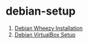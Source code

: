 debian-setup
============

1. [Debian Wheezy Installation](https://github.com/neurite/debian-setup/wiki/Debian-Wheezy-Installation)
2. [Debian VirtualBox Setup](https://github.com/neurite/debian-setup/wiki/Debian-VirtualBox-Setup)
